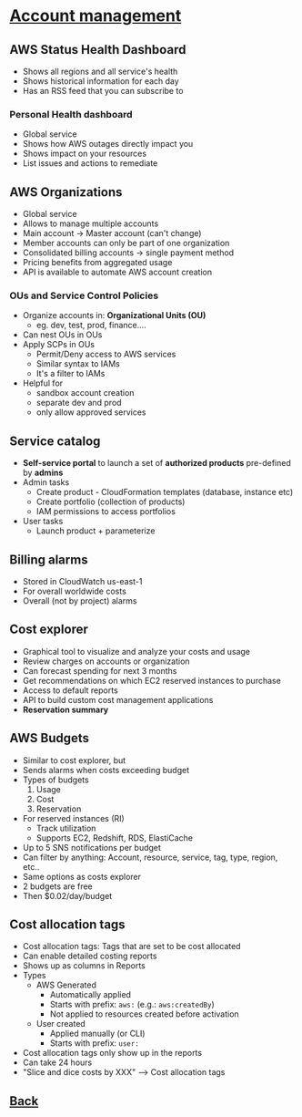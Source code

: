# [Account management](../README.md)

## AWS Status Health Dashboard

* Shows all regions and all service's health
* Shows historical information for each day
* Has an RSS feed that you can subscribe to

### Personal Health dashboard

* Global service
* Shows how AWS outages directly impact you
* Shows impact on your resources
* List issues and actions to remediate

## AWS Organizations

* Global service
* Allows to manage multiple accounts
* Main account -> Master account (can't change)
* Member accounts can only be part of one organization
* Consolidated billing accounts -> single payment method
* Pricing benefits from aggregated usage
* API is available to automate AWS account creation

### OUs and Service Control Policies

* Organize accounts in: __Organizational Units (OU)__
	* eg. dev, test, prod, finance....
* Can nest OUs in OUs
* Apply SCPs in OUs
	* Permit/Deny access to AWS services
	* Similar syntax to IAMs
	* It's a filter to IAMs
* Helpful for
	* sandbox account creation
	* separate dev and prod
	* only allow approved services

## Service catalog

* __Self-service portal__ to launch a set of __authorized products__ pre-defined by __admins__
* Admin tasks
	* Create product - CloudFormation templates (database, instance etc)
	* Create portfolio (collection of products)
	* IAM permissions to access portfolios
* User tasks
	* Launch product + parameterize

## Billing alarms

* Stored in CloudWatch us-east-1
* For overall worldwide costs
* Overall (not by project) alarms

## Cost explorer

* Graphical tool to visualize and analyze your costs and usage
* Review charges on accounts or organization
* Can forecast spending for next 3 months
* Get recommendations on which EC2 reserved instances to purchase
* Access to default reports
* API to build custom cost management applications
* __Reservation summary__

## AWS Budgets

* Similar to cost explorer, but
* Sends alarms when costs exceeding budget
* Types of budgets
	1) Usage
	2) Cost
	3) Reservation
* For reserved instances (RI)
	* Track utilization
	* Supports EC2, Redshift, RDS, ElastiCache
* Up to 5 SNS notifications per budget
* Can filter by anything: Account, resource, service, tag, type, region, etc..
* Same options as costs explorer
* 2 budgets are free
* Then $0.02/day/budget

## Cost allocation tags

* Cost allocation tags: Tags that are set to be cost allocated
* Can enable detailed costing reports
* Shows up as columns in Reports
* Types
	* AWS Generated
		* Automatically applied
		* Starts with prefix: `aws:` (e.g.: `aws:createdBy`)
		* Not applied to resources created before activation
	* User created
		* Applied manually (or CLI)
		* Starts with prefix: `user:`
* Cost allocation tags only show up in the reports
* Can take 24 hours
* "Slice and dice costs by XXX" ––> Cost allocation tags

## [Back](../README.md)